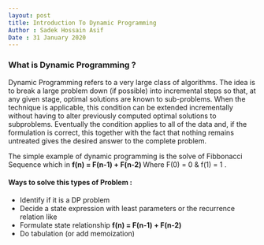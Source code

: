 ```yaml
---
layout: post
title: Introduction To Dynamic Programming
Author : Sadek Hossain Asif
Date : 31 January 2020
---
```

### What is Dynamic Programming ?

Dynamic Programming refers to a very large class of algorithms. The idea is to break a large problem down (if possible) into incremental steps so that, at any given stage, optimal solutions are known to sub-problems. When the technique is applicable, this condition can be extended incrementally without having to alter previously computed optimal solutions to subproblems. Eventually the condition applies to all of the data and, if the formulation is correct, this together with the fact that nothing remains untreated gives the desired answer to the complete problem.

The simple example of dynamic programming is the solve of Fibbonacci Sequence which in <b>f(n) = F(n-1) + F(n-2) </b> Where F(0) = 0 & f(1) = 1 .

#### Ways to solve this types of Problem :
- Identify if it is a DP problem
- Decide a state expression with least parameters or the recurrence relation like 
- Formulate state relationship <b>f(n) = F(n-1) + F(n-2) </b>
- Do tabulation (or add memoization)
